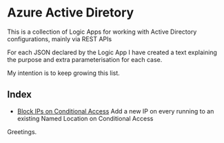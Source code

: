 # Azure Active Diretory

This is a collection of Logic Apps for working with Active Directory configurations, mainly via REST APIs

For each JSON declared by the Logic App I have created a text explaining the purpose and extra parameterisation for each case.

My intention is to keep growing this list.

## Index

- [Block IPs on Conditional Access](BlockIPsCA.md) Add a new IP on every running to an existing Named Location on Conditional Access



Greetings.
